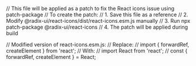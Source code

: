 // This file will be applied as a patch to fix the React icons issue using patch-package
// To create the patch:
// 1. Save this file as a reference
// 2. Modify @radix-ui/react-icons/dist/react-icons.esm.js manually
// 3. Run npx patch-package @radix-ui/react-icons
// 4. The patch will be applied during build

// Modified version of react-icons.esm.js:
// Replace:
// import { forwardRef, createElement } from 'react';
// With:
// import React from 'react';
// const { forwardRef, createElement } = React;
